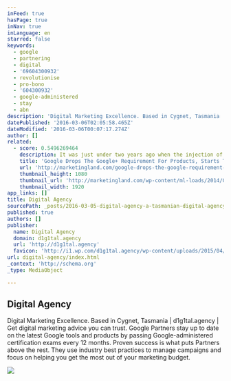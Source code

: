 ```yaml
---
inFeed: true
hasPage: true
inNav: true
inLanguage: en
starred: false
keywords:
  - google
  - partnering
  - digital
  - '69604300932'
  - revolutionise
  - pro-bono
  - '604300932'
  - google-administered
  - stay
  - abn
description: 'Digital Marketing Excellence. Based in Cygnet, Tasmania | d1g1tal.agency | Get digital marketing advice you can trust. Google Partners stay up to date on the latest Google tools and products by passing Google-administered certification exams every 12 months. Proven success is what puts Partners above the rest. They use industry best practices to manage campaigns and focus on helping you get the most out of your marketing budget.'
datePublished: '2016-03-06T02:05:58.465Z'
dateModified: '2016-03-06T00:07:17.274Z'
author: []
related:
  - score: 0.5496269464
    description: It was just under two years ago when the injection of Google+ into YouTube comments caused quite a controversy. This change required the use of a Google+ account to participate in conversations on Google products. A new announcement today is decentralizing Google+ for Google users and focusing back on a standard Google account.
    title: 'Google Drops The Google+ Requirement For Products, Starts Today With YouTube'
    url: 'http://marketingland.com/google-drops-the-google-requirement-for-products-starts-today-with-youtube-136651'
    thumbnail_height: 1080
    thumbnail_url: 'http://marketingland.com/wp-content/ml-loads/2014/07/google-plus-logo2-1920.jpg'
    thumbnail_width: 1920
app_links: []
title: Digital Agency
sourcePath: _posts/2016-03-05-digital-agency-a-tasmanian-digital-agency-or-d1g1talagency.md
published: true
authors: []
publisher:
  name: Digital Agency
  domain: d1g1tal.agency
  url: 'http://d1g1tal.agency'
  favicon: 'http://i1.wp.com/d1g1tal.agency/wp-content/uploads/2015/04/cropped-Google-Partner-Badge.png?fit=192%2C192'
url: digital-agency/index.html
_context: 'http://schema.org'
_type: MediaObject

---
```

<article style=""><h1>Digital Agency</h1><p>Digital Marketing Excellence. Based in Cygnet, Tasmania | d1g1tal.agency | Get digital marketing advice you can trust. Google Partners stay up to date on the latest Google tools and products by passing Google-administered certification exams every 12 months. Proven success is what puts Partners above the rest. They use industry best practices to manage campaigns and focus on helping you get the most out of your marketing budget.</p><img src="https://s3-us-west-2.amazonaws.com/the-grid-img/p/34e9dcc37ba8bf2f11cb1c8525ea93e78622c863.jpg" /></article>